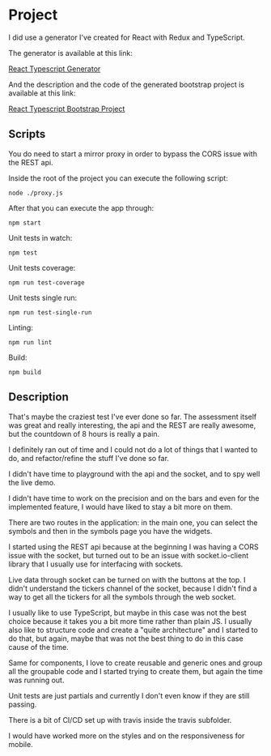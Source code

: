 # Project

I did use a generator I've created for React with Redux and TypeScript.

The generator is available at this link:

[React Typescript Generator](https://github.com/quirimmo/react-qbootstrap-typescript-generator)

And the description and the code of the generated bootstrap project is available at this link:

[React Typescript Bootstrap Project](https://github.com/quirimmo/react-qbootstrap)

## Scripts

You do need to start a mirror proxy in order to bypass the CORS issue with the REST api.

Inside the root of the project you can execute the following script:

`node ./proxy.js`

After that you can execute the app through:

`npm start`

Unit tests in watch:

`npm test`

Unit tests coverage:

`npm run test-coverage`

Unit tests single run:

`npm run test-single-run`

Linting:

`npm run lint`

Build:

`npm build`

## Description

That's maybe the craziest test I've ever done so far. The assessment itself was great and really interesting, the api and the REST are really awesome, but the countdown of 8 hours is really a pain.

I definitely ran out of time and I could not do a lot of things that I wanted to do, and refactor/refine the stuff I've done so far.

I didn't have time to playground with the api and the socket, and to spy well the live demo.

I didn't have time to work on the precision and on the bars and even for the implemented feature, I would have liked to stay a bit more on them.

There are two routes in the application: in the main one, you can select the symbols and then in the symbols page you have the widgets.

I started using the REST api because at the beginning I was having a CORS issue with the socket, but turned out to be an issue with socket.io-client library that I usually use for interfacing with sockets.

Live data through socket can be turned on with the buttons at the top. I didn't understand the tickers channel of the socket, because I didn't find a way to get all the tickers for all the symbols through the web socket.

I usually like to use TypeScript, but maybe in this case was not the best choice because it takes you a bit more time rather than plain JS. I usually also like to structure code and create a "quite architecture" and I started to do that, but again, maybe that was not the best thing to do in this case cause of the time.

Same for components, I love to create reusable and generic ones and group all the groupable code and I started trying to create them, but again the time was running out.

Unit tests are just partials and currently I don't even know if they are still passing.

There is a bit of CI/CD set up with travis inside the travis subfolder.

I would have worked more on the styles and on the responsiveness for mobile.
